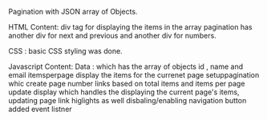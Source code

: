 Pagination with JSON array of Objects.

HTML Content:
 div tag for displaying the items in the array
 pagination has another div for next and previous and another div for numbers.

CSS :
 basic CSS styling was done. 

 Javascript Content:
  Data : which has the array of objects id , name and email
  itemsperpage display the items for the currenet page
  setuppagination whic create page number links based on total items and items per page
  update display which handles the displaying the current page's items, updating page link higlights as well disbaling/enabling navigation button
  added event listner
  

  
